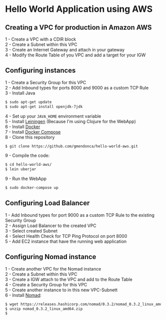 # Hello World Application using AWS

## Creating a VPC for production in Amazon AWS

1 - Create a VPC with a CDIR block<br />
2 - Create a Subnet within this VPC<br />
3 - Create an Internet Gateway and attach in your gateway<br />
4 - Modify the Route Table of you VPC and add a target for your IGW<br />

## Configuring instances

1 - Create a Security Group for this VPC<br />
2 - Add Inbound types for ports 8000 and 9000 as a custom TCP Rule<br />
3 - Install Java
```bash
$ sudo apt-get update
$ sudo apt-get install openjdk-7jdk
```
4 - Set up your ```JAVA_HOME``` environment variable<br />
5 - Install [Leiningen](https://github.com/technomancy/leiningen) (Because I'm using Clojure for the WebApp)<br />
6 - Install [Docker](https://docs.docker.com/engine/installation/linux/ubuntulinux/)<br />
7 - Install [Docker Compose](https://docs.docker.com/compose/install/)<br />
8 - Clone this repository
```bash
$ git clone https://github.com/gmendonca/hello-world-aws.git
```
9 - Compile the code:
```bash
$ cd hello-world-aws/
$ lein uberjar
```
9 - Run the WebApp
```bash
$ sudo docker-compose up
```

## Configuring Load Balancer

1 - Add Inbound types for port 9000 as a custom TCP Rule to the existing Security Group<br />
2 - Assign Load Balancer to the created VPC<br />
3 - Select created Subnet<br />
4 - Select Health Check for TCP Ping Protocol on port 8000<br />
5 - Add EC2 instance that have the running web application<br />

## Configuring Nomad instance

1 - Create another VPC for the Nomad instance<br />
2 - Create a Subnet within this VPC<br />
3 - Create a IGW attach to the VPC and add to the Route Table<br />
4 - Create a Security Group for this VPC<br />
5 - Create another instance to in this new VPC-Subnett<br />
6 - Install [Nomad](https://www.nomadproject.io/docs/install/index.html):
```bash
$ wget https://releases.hashicorp.com/nomad/0.3.2/nomad_0.3.2_linux_amd64.zip
$ unzip nomad_0.3.2_linux_amd64.zip
$ 
```
